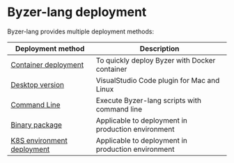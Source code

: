 # Byzer-lang deployment

Byzer-lang provides multiple deployment methods:

| Deployment method | Description |
|--------------------------------|-----------------------------------|
| [Container deployment](/byzer-lang/zh-cn/installation/containerized_deployment.md) | To quickly deploy Byzer with Docker container |
| [Desktop version](/byzer-lang/zh-cn/installation/desktop-installation.md) | VisualStudio Code plugin for Mac and Linux |
| [Command Line](/byzer-lang/zh-cn/installation/cli-installation.md) | Execute Byzer-lang scripts with command line |
| [Binary package](/byzer-lang/zh-cn/installation/binary-installation.md) | Applicable to deployment in production environment |
| [K8S environment deployment](/byzer-lang/zh-cn/installation/binary-installation.md) | Applicable to deployment in production environment |
